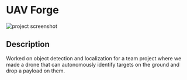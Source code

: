 # UAV Forge 
![project screenshot](https://user-images.githubusercontent.com/48658337/232922793-e178172d-a3a5-477f-81da-906108cfb2c5.jpg)
## Description
Worked on object detection and localization for a team project where we made a drone that can autonomously identify targets on the ground and drop a payload on them.
